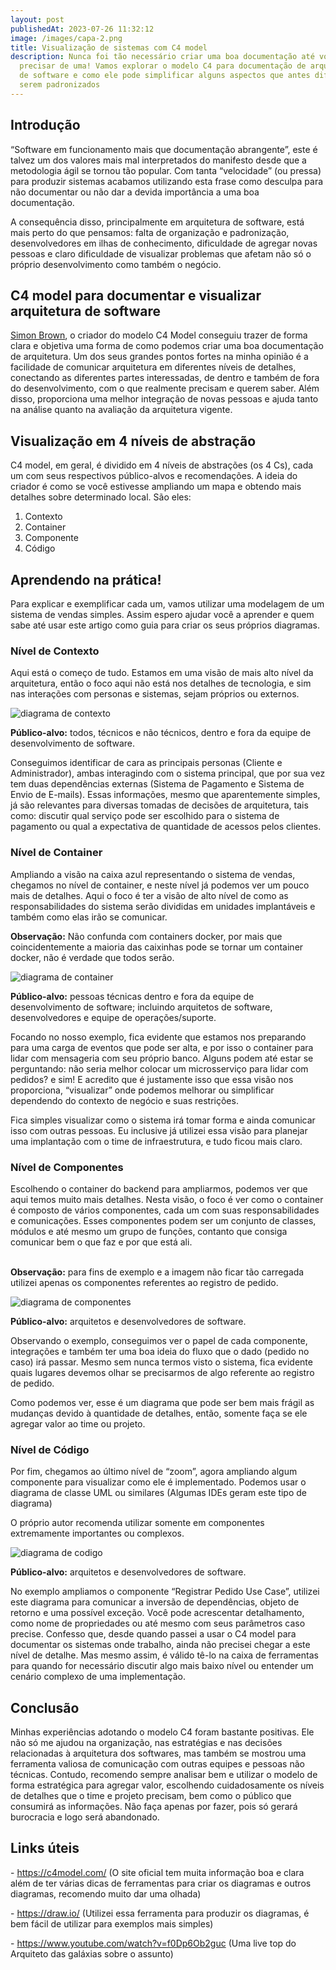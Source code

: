 ```yaml
---
layout: post
publishedAt: 2023-07-26 11:32:12
image: /images/capa-2.png
title: Visualização de sistemas com C4 model
description: Nunca foi tão necessário criar uma boa documentação até você
  precisar de uma! Vamos explorar o modelo C4 para documentação de arquitetura
  de software e como ele pode simplificar alguns aspectos que antes difíceis de
  serem padronizados
---
```

## Introdução

“Software em funcionamento mais que documentação abrangente”, este é talvez um dos valores mais mal interpretados do manifesto desde que a metodologia ágil se tornou tão popular. Com tanta “velocidade” (ou pressa) para produzir sistemas acabamos utilizando esta frase como desculpa para não documentar ou não dar a devida importância a uma boa documentação.

A consequência disso, principalmente em arquitetura de software, está mais perto do que pensamos: falta de organização e padronização, desenvolvedores em ilhas de conhecimento, dificuldade de agregar novas pessoas e claro dificuldade de visualizar problemas que afetam não só o próprio desenvolvimento como também o negócio.

## C4 model para documentar e visualizar arquitetura de software

[Simon Brown](https://simonbrown.je/), o criador do modelo C4 Model conseguiu trazer de forma clara e objetiva uma forma de como podemos criar uma boa documentação de arquitetura. Um dos seus grandes pontos fortes na minha opinião é a facilidade de comunicar arquitetura em diferentes níveis de detalhes, conectando as diferentes partes interessadas, de dentro e também de fora do desenvolvimento, com o que realmente precisam e querem saber. Além disso, proporciona uma melhor integração de novas pessoas e ajuda tanto na análise quanto na avaliação da arquitetura vigente.

## Visualização em 4 níveis de abstração

C4 model, em geral, é dividido em 4 níveis de abstrações (os 4 Cs), cada um com seus respectivos público-alvos e recomendações. A ideia do criador é como se você estivesse ampliando um mapa e obtendo mais detalhes sobre determinado local. São eles:

1. Contexto
2. Container
3. Componente
4. Código

## Aprendendo na prática!

Para explicar e exemplificar cada um, vamos utilizar uma modelagem de um sistema de vendas simples. Assim espero ajudar você a aprender e quem sabe até usar este artigo como guia para criar os seus próprios diagramas.

### Nível de Contexto

Aqui está o começo de tudo. Estamos em uma visão de mais alto nível da arquitetura, então o foco aqui não está nos detalhes de tecnologia, e sim nas interações com personas e sistemas, sejam próprios ou externos.

![diagrama de contexto](/images/contexto.png "Diagrama de contexto")

**Público-alvo:** todos, técnicos e não técnicos, dentro e fora da equipe de desenvolvimento de software.

Conseguimos identificar de cara as principais personas (Cliente e Administrador), ambas interagindo com o sistema principal, que por sua vez tem duas dependências externas (Sistema de Pagamento e Sistema de Envio de E-mails). Essas informações, mesmo que aparentemente simples, já são relevantes para diversas tomadas de decisões de arquitetura, tais como: discutir qual serviço pode ser escolhido para o sistema de pagamento ou qual a expectativa de quantidade de acessos pelos clientes.

### Nível de Container

Ampliando a visão na caixa azul representando o sistema de vendas, chegamos no nível de container, e neste nível já podemos ver um pouco mais de detalhes. Aqui o foco é ter a visão de alto nível de como as responsabilidades do sistema serão divididas em unidades implantáveis e também como elas irão se comunicar. 

**Observação:** Não confunda com containers docker, por mais que coincidentemente a maioria das caixinhas pode se tornar um container docker, não é verdade que todos serão.

![diagrama de container](/images/container.png "Diagrama de container")

**Público-alvo:** pessoas técnicas dentro e fora da equipe de desenvolvimento de software; incluindo arquitetos de software, desenvolvedores e equipe de operações/suporte.

Focando no nosso exemplo, fica evidente que estamos nos preparando para uma carga de eventos que pode ser alta, e por isso o container para lidar com mensageria com seu próprio banco. Alguns podem até estar se perguntando: não seria melhor colocar um microsserviço para lidar com pedidos? e sim! E acredito que é justamente isso que essa visão nos proporciona, “visualizar” onde podemos melhorar ou simplificar dependendo do contexto de negócio e suas restrições. 

Fica simples visualizar como o sistema irá tomar forma e ainda comunicar isso com outras pessoas. Eu inclusive já utilizei essa visão para planejar uma implantação com o time de infraestrutura, e tudo ficou mais claro.

### Nível de Componentes

Escolhendo o container do backend para ampliarmos, podemos ver que aqui temos muito mais detalhes. Nesta visão, o foco é ver como o container é composto de vários componentes, cada um com suas responsabilidades e comunicações. Esses componentes podem ser um conjunto de classes, módulos e até mesmo um grupo de funções, contanto que consiga comunicar bem o que faz e por que está ali.

**\
Observação:** para fins de exemplo e a imagem não ficar tão carregada utilizei apenas os componentes referentes ao registro de pedido.

![diagrama de componentes](/images/componente.png "Diagrama de componentes")

**Público-alvo:** arquitetos e desenvolvedores de software.

Observando o exemplo, conseguimos ver o papel de cada componente, integrações e também ter uma boa ideia do fluxo que o dado (pedido no caso) irá passar. Mesmo sem nunca termos visto o sistema, fica evidente quais lugares devemos olhar se precisarmos de algo referente ao registro de pedido.

Como podemos ver, esse é um diagrama que pode ser bem mais frágil as mudanças devido à quantidade de detalhes, então, somente faça se ele agregar valor ao time ou projeto.

### Nível de Código

Por fim, chegamos ao último nível de “zoom”, agora ampliando algum componente para visualizar como ele é implementado. Podemos usar o diagrama de classe UML ou similares (Algumas IDEs geram este tipo de diagrama)

O próprio autor recomenda utilizar somente em componentes extremamente importantes ou complexos.

![diagrama de codigo](/images/codigo.png "Diagrama de codigo")

**Público-alvo:** arquitetos e desenvolvedores de software.

No exemplo ampliamos o componente “Registrar Pedido Use Case”, utilizei este diagrama para comunicar a inversão de dependências, objeto de retorno e uma possível exceção. Você pode acrescentar detalhamento, como nome de propriedades ou até mesmo com seus parâmetros caso precise. Confesso que, desde quando passei a usar o C4 model para documentar os sistemas onde trabalho, ainda não precisei chegar a este nível de detalhe. Mas mesmo assim, é válido tê-lo na caixa de ferramentas para quando for necessário discutir algo mais baixo nível ou entender um cenário complexo de uma implementação.

## Conclusão

Minhas experiências adotando o modelo C4 foram bastante positivas. Ele não só me ajudou na organização, nas estratégias e nas decisões relacionadas à arquitetura dos softwares, mas também se mostrou uma ferramenta valiosa de comunicação com outras equipes e pessoas não técnicas. Contudo, recomendo sempre analisar bem e utilizar o modelo de forma estratégica para agregar valor, escolhendo cuidadosamente os níveis de detalhes que o time e projeto precisam, bem como o público que consumirá as informações. Não faça apenas por fazer, pois só gerará burocracia e logo será abandonado.



## Links úteis

\- <https://c4model.com/> (O site oficial tem muita informação boa e clara além de ter várias dicas de ferramentas para criar os diagramas e outros diagramas, recomendo muito dar uma olhada)

\-﻿ <https://draw.io/> (Utilizei essa ferramenta para produzir os diagramas, é bem fácil de utilizar para exemplos mais simples)

\- <https://www.youtube.com/watch?v=f0Dp6Ob2guc> (Uma live top do Arquiteto das galáxias sobre o assunto)